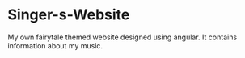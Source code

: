 # Singer-s-Website
My own fairytale themed website designed using angular. It contains information about my music.
